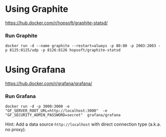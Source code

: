 
# Using Graphite

https://hub.docker.com/r/hopsoft/graphite-statsd/


### Run Graphite

````
docker run -d --name graphite --restart=always -p 80:80 -p 2003:2003 -p 8125:8125/udp -p 8126:8126 hopsoft/graphite-statsd
````


# Using Grafana

https://hub.docker.com/r/grafana/grafana/

### Run Grafana

````
docker run -d -p 3000:3000 -e "GF_SERVER_ROOT_URL=http://localhost:3000"  -e "GF_SECURITY_ADMIN_PASSWORD=secret"  grafana/grafana
````

Hint: Add a data source ```http://localhost``` with direct connection type (a.k.a. no proxy). 